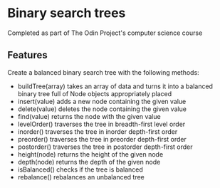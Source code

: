 # Binary search trees

Completed as part of The Odin Project's computer science course

## Features 

Create a balanced binary search tree with the following methods:

- buildTree(array) takes an array of data and turns it into a balanced binary tree full of Node objects appropriately placed
- insert(value) adds a new node containing the given value
- delete(value) deletes the node containing the given value
- find(value) returns the node with the given value
- levelOrder() traverses the tree in breadth-first level order
- inorder() traverses the tree in inorder depth-first order
- preorder() traverses the tree in preorder depth-first order
- postorder() traverses the tree in postorder depth-first order
- height(node) returns the height of the given node
- depth(node) returns the depth of the given node
- isBalanced() checks if the tree is balanced
- rebalance() rebalances an unbalanced tree